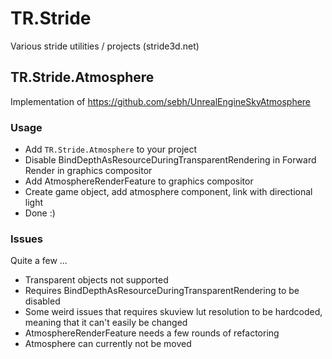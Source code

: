 # TR.Stride
Various stride utilities / projects (stride3d.net)

## TR.Stride.Atmosphere
Implementation of https://github.com/sebh/UnrealEngineSkyAtmosphere

### Usage
* Add `TR.Stride.Atmosphere` to your project
* Disable BindDepthAsResourceDuringTransparentRendering in Forward Render in graphics compositor
* Add AtmosphereRenderFeature to graphics compositor
* Create game object, add atmosphere component, link with directional light
* Done :)

### Issues
Quite a few ... 

* Transparent objects not supported
* Requires BindDepthAsResourceDuringTransparentRendering to be disabled
* Some weird issues that requires skuview lut resolution to be hardcoded, meaning that it can't easily be changed
* AtmosphereRenderFeature needs a few rounds of refactoring
* Atmosphere can currently not be moved